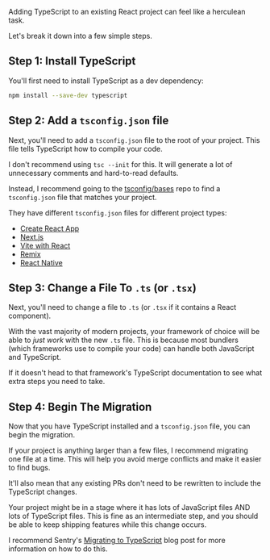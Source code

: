 Adding TypeScript to an existing React project can feel like a herculean task.

Let's break it down into a few simple steps.

## Step 1: Install TypeScript

You'll first need to install TypeScript as a dev dependency:

```bash
npm install --save-dev typescript
```

## Step 2: Add a `tsconfig.json` file

Next, you'll need to add a `tsconfig.json` file to the root of your project. This file tells TypeScript how to compile your code.

I don't recommend using `tsc --init` for this. It will generate a lot of unnecessary comments and hard-to-read defaults.

Instead, I recommend going to the [tsconfig/bases](https://github.com/tsconfig/bases/tree/main/bases) repo to find a `tsconfig.json` file that matches your project.

They have different `tsconfig.json` files for different project types:

- [Create React App](https://github.com/tsconfig/bases/blob/main/bases/create-react-app.json)
- [Next.js](https://github.com/tsconfig/bases/blob/main/bases/next.json)
- [Vite with React](https://github.com/tsconfig/bases/blob/main/bases/vite-react.json)
- [Remix](https://github.com/tsconfig/bases/blob/main/bases/remix.json)
- [React Native](https://github.com/tsconfig/bases/blob/main/bases/react-native.json)

## Step 3: Change a File To `.ts` (or `.tsx`)

Next, you'll need to change a file to `.ts` (or `.tsx` if it contains a React component).

With the vast majority of modern projects, your framework of choice will be able to _just work_ with the new `.ts` file. This is because most bundlers (which frameworks use to compile your code) can handle both JavaScript and TypeScript.

If it doesn't head to that framework's TypeScript documentation to see what extra steps you need to take.

## Step 4: Begin The Migration

Now that you have TypeScript installed and a `tsconfig.json` file, you can begin the migration.

If your project is anything larger than a few files, I recommend migrating one file at a time. This will help you avoid merge conflicts and make it easier to find bugs.

It'll also mean that any existing PRs don't need to be rewritten to include the TypeScript changes.

Your project might be in a stage where it has lots of JavaScript files AND lots of TypeScript files. This is fine as an intermediate step, and you should be able to keep shipping features while this change occurs.

I recommend Sentry's [Migrating to TypeScript](https://blog.sentry.io/slow-and-steady-converting-sentrys-entire-frontend-to-typescript/) blog post for more information on how to do this.
